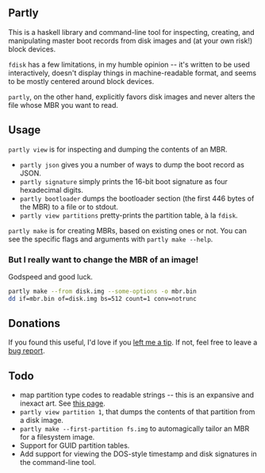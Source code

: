 ## Partly

This is a haskell library and command-line tool for inspecting,
creating, and manipulating master boot records from disk images and (at
your own risk!) block devices.

`fdisk` has a few limitations, in my humble opinion -- it's written
to be used interactively, doesn't display things in machine-readable
format, and seems to be mostly centered around block devices.

`partly`, on the other hand, explicitly favors disk images and never
alters the file whose MBR you want to read.

## Usage

`partly view` is for inspecting and dumping the contents of an MBR.

* `partly json` gives you a number of ways to dump the boot record as JSON.
* `partly signature` simply prints the 16-bit boot signature as four
  hexadecimal digits.
* `partly bootloader` dumps the bootloader section (the first 446 bytes
  of the MBR) to a file or to stdout.
* `partly view partitions` pretty-prints the partition table, à la
  `fdisk`.
  
`partly make` is for creating MBRs, based on existing ones or not. You
can see the specific flags and arguments with `partly make --help`.

### But I really want to change the MBR of an image!

Godspeed and good luck.

````sh
partly make --from disk.img --some-options -o mbr.bin
dd if=mbr.bin of=disk.img bs=512 count=1 conv=notrunc
````

## Donations

If you found this useful, I'd love if you [left me a tip][]. If not,
feel free to leave a [bug report][].

[left me a tip]: https://www.gittip.com/startling/
[bug report]: https://github.com/startling/partly/issues

## Todo

* map partition type codes to readable strings -- this is an expansive
  and inexact art. See [this page][partition-types].
* `partly view partition 1`, that dumps the contents of
  that partition from a disk image.
* `partly make --first-partition fs.img` to automagically tailor an
  MBR for a filesystem image.
* Support for GUID partition tables.
* Add support for viewing the DOS-style timestamp and disk signatures
  in the command-line tool.

[partition-types]: http://www.win.tue.nl/~aeb/partitions/partition_types-1.html
